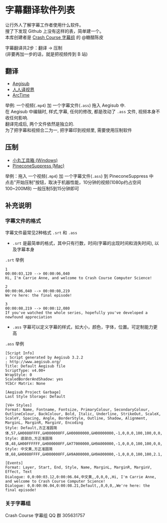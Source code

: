 # 字幕翻译软件列表  
让行外人了解字幕工作者使用什么软件。         
搜了下发现 Github 上没有这样的表，简单建一个。       
本库创建者是 [Crash Course 字幕组](https://www.bilibili.com/video/av21376839/) 的 @糖醋陈皮    

字幕翻译共2步：翻译 -> 压制       
(非要再加一步的话，就是把视频传到 B 站)    

## 翻译
* [Aegisub](http://www.aegisub.org/)
* [人人译视界](https://www.1sj.tv/)
* [ArcTime](https://arctime.org/index.html)

举例: 一个视频(`.mp4`) 加 一个字幕文件(`.ass`) 拖入 Aegisub 中.  
在 Aegisub 中编辑时, 样式,字幕, 任何的修改, 都是改动了 `.ass` 文件, 视频本身不收任何影响.  
翻译完成后, 两个文件依然是独立的.   
为了把字幕和视频合二为一, 把字幕印到视频里, 需要使用压制软件

## 压制
* [小丸工具箱 (Windows)](https://maruko.appinn.me/)
* [PineconeSuppress (Mac)](https://apps.apple.com/cn/app/pineconesuppress/id1398134175?mt=12)

举例：拖入 一个视频(`.mp4`) 加 一个字幕文件(`.ass`) 到 PineconeSuppress 中    
点击"开始压制"按钮，取决于机器性能，10分钟的视频(1080p约占空间100~200MB) 一般压制5到15分钟即可

## 补充说明

### 字幕文件的格式
字幕文件最常见2种格式 `.srt` 和 `.ass`

* `.srt` 是最简单的格式，其中只有行数，时间(字幕的出现时间和消失时间), 以及字幕本身

`.srt` 举例  

```
1
00:00:03,120 --> 00:00:06,040
Hi, I'm Carrie Anne, and welcome to Crash Course Computer Science!

2
00:00:06,040 --> 00:00:08,219
We're here: the final episode!

3
00:00:08,219 --> 00:00:12,080
If you've watched the whole series, hopefully you've developed a newfound appreciation

```

* `.ass` 字幕可以定义字幕的样式，如大小，颜色，字体，位置。可定制能力更高

`.ass` 举例
```
[Script Info]
; Script generated by Aegisub 3.2.2
; http://www.aegisub.org/
Title: Default Aegisub file
ScriptType: v4.00+
WrapStyle: 0
ScaledBorderAndShadow: yes
YCbCr Matrix: None

[Aegisub Project Garbage]
Last Style Storage: Default

[V4+ Styles]
Format: Name, Fontname, Fontsize, PrimaryColour, SecondaryColour, OutlineColour, BackColour, Bold, Italic, Underline, StrikeOut, ScaleX, ScaleY, Spacing, Angle, BorderStyle, Outline, Shadow, Alignment, MarginL, MarginR, MarginV, Encoding
Style: Default,方正准圆简体,57,&H0080FFFF,&H000000FF,&H00000000,&H00000000,-1,0,0,0,100,100,0,0,1,3,2,2,3,3,13,1
Style: 底部白,方正准圆简体,48,&H00FFFFFF,&H000000FF,&H77000000,&H9A000000,-1,0,0,0,100,100,0,0,1,3,2,2,3,3,13,1
Style: 中文黄,方正准圆简体,68,&H0080FFFF,&H000000FF,&H9A000000,&H9A000000,-1,0,0,0,100,100,2.1,0,1,3,1.9,2,3,3,13,1

[Events]
Format: Layer, Start, End, Style, Name, MarginL, MarginR, MarginV, Effect, Text
Dialogue: 0,0:00:03.12,0:00:06.04,中文黄,,0,0,0,,Hi, I'm Carrie Anne, and welcome to Crash Course Computer Science!
Dialogue: 0,0:00:06.04,0:00:08.21,Default,,0,0,0,,We're here: the final episode!
```

### 关于字幕组
Crash Course 字幕组 QQ 群 305631757
